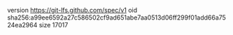 version https://git-lfs.github.com/spec/v1
oid sha256:a99ee6592a27c586502cf9ad651abe7aa0513d06ff299f01add66a7524ea2964
size 17017
